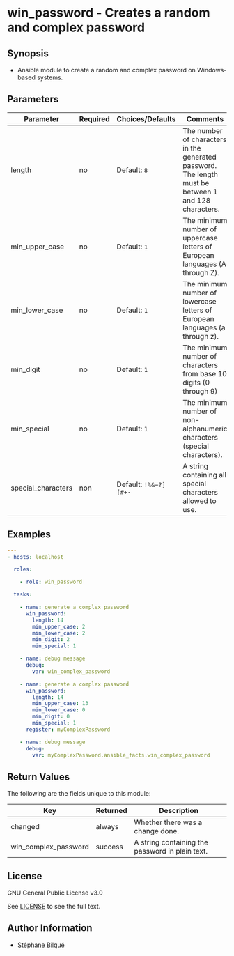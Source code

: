 # win_password - Creates a random and complex password

## Synopsis

* Ansible module to create a random and complex password on Windows-based systems.

## Parameters

| Parameter          | Required | Choices/Defaults      | Comments                                                                                                 |
| ------------------ | -------- | --------------------- | -------------------------------------------------------------------------------------------------------- |
| length             | no       | Default: `8`          | The number of characters in the generated password.<br/>The length must be between 1 and 128 characters. |
| min_upper_case     | no       | Default: `1`          | The minimum number of uppercase letters of European languages (A through Z).                             |
| min_lower_case     | no       | Default: `1`          | The minimum number of lowercase letters of European languages (a through z).                             |
| min_digit          | no       | Default: `1`          | The minimum number of characters from base 10 digits (0 through 9)                                       |
| min_special        | no       | Default: `1`          | The minimum number of non-alphanumeric characters (special characters).                                  |
| special_characters | non      | Default: `!%&=?][#+-` | A string containing all special characters allowed to use.                                               |

## Examples

```yaml
---
- hosts: localhost

  roles:

    - role: win_password

  tasks:

    - name: generate a complex password
      win_password:
        length: 14
        min_upper_case: 2
        min_lower_case: 2
        min_digit: 2
        min_special: 1

    - name: debug message
      debug:
        var: win_complex_password

    - name: generate a complex password
      win_password:
        length: 14
        min_upper_case: 13
        min_lower_case: 0
        min_digit: 0
        min_special: 1
      register: myComplexPassword  

    - name: debug message
      debug:
        var: myComplexPassword.ansible_facts.win_complex_password

```

## Return Values

The following are the fields unique to this module:

| Key                  | Returned | Description                                     |
| -------------------- | -------- | ----------------------------------------------- |
| changed              | always   | Whether there was a change done.                |
| win_complex_password | success  | A string containing the password in plain text. |

## License

GNU General Public License v3.0

See [LICENSE](LICENSE) to see the full text.

## Author Information

* [Stéphane Bilqué](https://github.com/sbilque)
